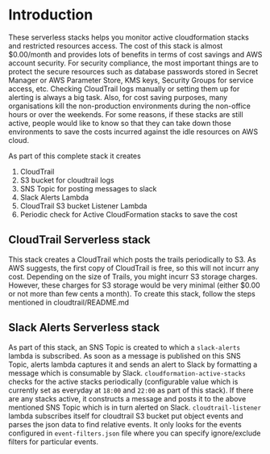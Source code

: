 # Introduction
These serverless stacks helps you monitor active cloudformation stacks and restricted resources access. The cost of this stack is almost $0.00/month and provides lots of benefits in terms of cost savings and AWS account security. For security compliance, the most important things are to protect the secure resources such as database passwords stored in Secret Manager or AWS Parameter Store, KMS keys, Security Groups for service access, etc. Checking CloudTrail logs manually or setting them up for alerting is always a big task. Also, for cost saving purposes, many organisations kill the non-production environments during the non-office hours or over the weekends. For some reasons, if these stacks are still active, people would like to know so that they can take down those environments to save the costs incurred against the idle resources on AWS cloud.

As part of this complete stack it creates
1. CloudTrail
2. S3 bucket for cloudtrail logs
3. SNS Topic for posting messages to slack
4. Slack Alerts Lambda
5. CloudTrail S3 bucket Listener Lambda
6. Periodic check for Active CloudFormation stacks to save the cost

## CloudTrail Serverless stack
This stack creates a CloudTrail which posts the trails periodically to S3. As AWS suggests, the first copy of CloudTrail is free, so this will not incurr any cost. Depending on the size of Trails, you might incurr S3 storage charges. However, these charges for S3 storage would be very minimal (either $0.00 or not more than few cents a month). To create this stack, follow the steps mentioned in cloudtrail/README.md

## Slack Alerts Serverless stack
As part of this stack, an SNS Topic is created to which a `slack-alerts` lambda is subscribed. As soon as a message is published on this SNS Topic, alerts lambda captures it and sends an alert to Slack by formatting a message which is consumable by Slack. `cloudformation-active-stacks` checks for the active stacks periodically (configurable value which is currently set as  everyday at `18:00` and `22:00` as part of this stack). If there are any stacks active, it constructs a message and posts it to the above mentioned SNS Topic which is in turn alerted on Slack. `cloudtrail-listener` lambda subscribes itself for cloudtrail S3 bucket put object events and parses the json data to find relative events. It only looks for the events configured in `event-filters.json` file where you can specify ignore/exclude filters for particular events.